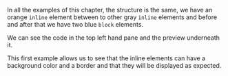 In all the examples of this chapter, the structure is the same, we have an orange `inline` element between to other gray `inline` elements and before and after that we have two blue `block` elements.

We can see the code in the top left hand pane and the preview underneath it.

This first example allows us to see that the inline elements can have a background color and a border and that they will be displayed as expected.
